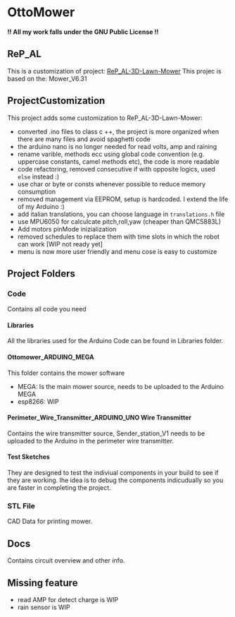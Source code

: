 # OttoMower

**!! All my work falls under the GNU Public License !!**

## ReP_AL
This is a customization of project: [ReP_AL-3D-Lawn-Mower](https://github.com/REPALphilread/ReP_AL-3D-Lawn-Mower)
This projec is based on the: Mower_V6.31

## ProjectCustomization
This project adds some customization to ReP_AL-3D-Lawn-Mower:
- converted .ino files to class c ++, the project is more organized when there are many files and avoid spaghetti code
- the arduino nano is no longer needed for read volts, amp and raining
- rename varible, methods ecc using global code convention (e.g. uppercase constants, camel methods etc), the code is more readable
- code refactoring, removed consecutive if with opposite logics, used `else` instead :)
- use char or byte or consts whenever possible to reduce memory consumption
- removed management via EEPROM, setup is hardcoded. I extend the life of my Arduino :) 
- add italian translations, you can choose language in `translations.h` file
- use MPU6050 for calculcate pitch,roll,yaw (cheaper than QMC5883L)
- Add motors pinMode inizialization
- removed schedules to replace them with time slots in which the robot can work [WIP not ready yet]
- menu is now more user friendly and menu cose is easy to customize

## Project Folders

### Code
Contains all code you need

#### Libraries
All the libraries used for the Arduino Code can be found in Libraries folder.

#### Ottomower_ARDUINO_MEGA
This folder contains the mower software  
- MEGA: Is the main mower source, needs to be uploaded to the Arduino MEGA
- esp8266: WIP

#### Perimeter_Wire_Transmitter_ARDUINO_UNO Wire Transmitter
Contains the wire transmitter source, Sender_station_V1 needs to be uploaded to the Arduino in the perimeter wire transmitter.

#### Test Sketches
They are designed to test the indiviual components in your build to see if they are working. 
Ihe idea is to debug the components indicudually so you are faster in completing the project.

### STL File
CAD Data for printing mower.

## Docs
Contains circuit overview and other info.

## Missing feature
- read AMP for detect charge is WIP
- rain sensor is WIP